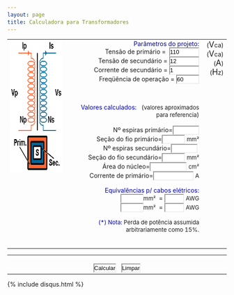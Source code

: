 ```yaml
---
layout: page
title: Calculadora para Transformadores
---
```


<script language="JavaScript"> 
<!-- 

function calcula() {

     Vp=parseFloat(calcForm.Vpx.value);
     Vs=parseFloat(calcForm.Vsx.value);
     Is=parseFloat(calcForm.Isx.value);
     F=parseFloat(calcForm.Fx.value);

     if (Vp<0.001) {
       alert("Valor incorreto. Favor revisar a tensão de primário!!");
     }
     if (Vs<0.001) {
       alert("Valor incorreto. Favor revisar a tensão de secundário!");
     }
     if (F<1) {
       alert("Valor incorreto. Favor revisar a frequencia de operação!");
     }
     if (F>121) {
       alert("Valor incorreto. Favor revisar a frequencia de operação!");
     }     
     if (Is<0.001) {
       alert("Valor incorreto. Favor revisar corrente de secundário!");
     }

     Np=0;
     Ns=0;
     Fiop=0;
     Fios=0
     Ip=0;
     S=0;
     
     Ps=Vs*Is;
     Pp=1.15*Ps
     S=Math.sqrt(Pp/0.73);
     Np=2815.315*Vp/(F*S);
     k=Np/Vp;
     Ns=1.1*k*Vs;
     Ip=Pp/Vp;
     Fiop=Ip/2.0;
     Fios=Is/2.0;

     Awgp=17.15576-4.312466032*Math.log(Fiop)
     Awgs=17.15576-4.312466032*Math.log(Fios)     
          
     document.calcForm.Npx.value=Math.round(Np+0.1);
     document.calcForm.Fiopx.value=Math.round(Fiop*100.0)/100.0;
     document.calcForm.Nsx.value=Math.round(Ns+0.1);
     document.calcForm.Fiosx.value=Math.round(Fios*100.0)/100.0;
     document.calcForm.Axx.value=Math.round(S*1000.0)/1000.0;
     document.calcForm.Ipx.value=Math.round(Ip*10000.0)/10000.0;
     
     document.calcForm.Fiopxx.value=Math.round(Fiop*100.0)/100.0;
     document.calcForm.Fiosxx.value=Math.round(Fios*100.0)/100.0;           
     document.calcForm.Awgpx.value=Math.round(Awgp);
     document.calcForm.Awgsx.value=Math.round(Awgs);

}


// -->
</script>
<style>
input {
    color: initial;
    letter-spacing: normal;
    word-spacing: normal;
    display: inline-block;
    background-color: white;
    cursor: text;
    border-width: 2px;
    border-style: inset;
    border-color: initial;
    border-image: initial;
    box-sizing: inherit;
    font: 400 13.3333px Arial;
    font-family: sans-serif;
    /* font-size: 100%; */
    /* line-height: inherit; */
    /* line-height: 1.15; */
    margin: 0em;
    margin: 0;
    overflow: visible;
    padding: 1px;
    padding: 1px 0px;
    text-rendering: auto;
    text-transform: none;
    text-indent: 0px;
    text-shadow: none;
    text-align: start;
    touch-action: manipulation;
    -webkit-writing-mode: horizontal-tb !important;
    -webkit-appearance: textfield;
    -webkit-rtl-ordering: logical;
    -webkit-box-sizing: inherit;
    -ms-touch-action: manipulation;
    }
</style>
<center>

<form name="calcForm">

<table border="0" width="700">

<tbody><tr align="left" valign="top">

<td align="left" valign="top" width="230">
<img src="/assets/images/transformadores/transf01.gif" alt="Transformador" height="304" width="206" border="0" vspace="0" hspace="0" align="left">
</td>

<td align="right" valign="top" width="425">
<font color="#0000AA">Parâmetros do projeto:</font><br/>
&nbsp;&nbsp;&nbsp;Tensão de primário&nbsp;=&nbsp;
<input type="text" name="Vpx" size="6" value="110" maxlength="6"><br>
Tensão de secundário&nbsp;=&nbsp;<input type="text" name="Vsx" size="6" value="12" maxlength="6"><br>
Corrente de secundário&nbsp;=&nbsp;<input type="text" name="Isx" size="6" value="1" maxlength="6"><br>
Freqüência de operação&nbsp;=&nbsp;<input type="text" name="Fx" size="4" value="60" maxlength="4"><br>

<font size="-2">&nbsp;<br></font>

<font color="#0000AA">Valores calculados:</font>&nbsp;&nbsp;
(<font size="-1">valores aproximados para referencia</font>)<br>
<font size="-2">&nbsp;<br></font>
Nº&nbsp;espiras&nbsp;primário=<input type="text" name="Npx" size="5" maxlength="5"><br />
Seção&nbsp;do&nbsp;fio&nbsp;primário=<input type="text" name="Fiopx" size="4" maxlength="4">
<font size="-1">mm²</font><br>
Nº&nbsp;espiras&nbsp;secundário=<input type="text" name="Nsx" size="5" maxlength="5">&nbsp;
Seção&nbsp;do&nbsp;fio&nbsp;secundário=<input type="text" name="Fiosx" size="4" maxlength="4">
<font size="-1">mm²</font><br>
Área&nbsp;do&nbsp;núcleo=<input type="text" name="Axx" size="8" maxlength="8">
<font size="-1">cm²</font><br>
Corrente&nbsp;de&nbsp;primário=<input type="text" name="Ipx" size="9" maxlength="9">
<font size="-1">A</font><br>

<font color="#0000AA">Equivalências p/ cabos elétricos:</font><br />
<input type="text" name="Fiopxx" size="4" maxlength="4"><font size="-1">mm²&nbsp;</font>
=&nbsp;<input type="text" name="Awgpx" size="3" maxlength="3">&nbsp;<font size="-1">AWG</font><br>
<input type="text" name="Fiosxx" size="4" maxlength="4"><font size="-1">mm²&nbsp;</font>
=&nbsp;<input type="text" name="Awgsx" size="3" maxlength="3">&nbsp;<font size="-1">AWG</font><br>

<font color="#0000AA" size="-1">(*) Nota:</font><font size="-1">&nbsp;Perda de potência 
assumida arbitrariamente como 15%.</font><br>
<font size="-2">&nbsp;<br></font>

</td>

<td align="right" valign="top" width="45">
(<font size="+1">V</font>ca)<br>(<font size="+1">V</font>ca)<br>
(<font size="+1">A</font>)<br>(<font size="+1">H</font>z)<br>
</td>

</tr></tbody></table>

<table border="0" width="600"><tbody><tr align="center">
<td align="center" valign="top" width="600"><center><br>
<input type="button" value="Calcular" onclick="calcula()">&nbsp;
&nbsp;<input type="reset" value="Limpar">
</center></td></tr></tbody></table>

</form>

</center>

{% include disqus.html %}